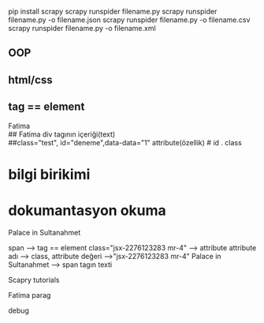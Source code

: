 pip install scrapy
scrapy runspider filename.py
scrapy runspider filename.py -o filename.json
scrapy runspider filename.py -o filename.csv
scrapy runspider filename.py -o filename.xml


## OOP

## html/css


## <tagname></tagname>  <a></a> <div></div>
## tag == element

<div>Fatima</div>   ## Fatima div tagının içeriği(text)
<div class="test" id="deneme" data-data="1"></div>   ##class="test", id="deneme",data-data="1"  attribute(özellik)
<span></span>
<a></a>
# id
. class


# bilgi birikimi
# dokumantasyon okuma

<span class="jsx-2276123283 mr-4">Palace in Sultanahmet</span>

span --> tag == element
class="jsx-2276123283 mr-4" --> attribute   attribute adı --> class,   attribute değeri -->"jsx-2276123283 mr-4"
Palace in Sultanahmet  --> span tagın texti


<div>
    Scapry tutorials
    <p>Fatima parag</p>
</div>

debug
